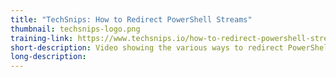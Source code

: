 ```yaml
---
title: "TechSnips: How to Redirect PowerShell Streams"
thumbnail: techsnips-logo.png
training-link: https://www.techsnips.io/how-to-redirect-powershell-streams
short-description: Video showing the various ways to redirect PowerShell streams.
long-description:
---
```

